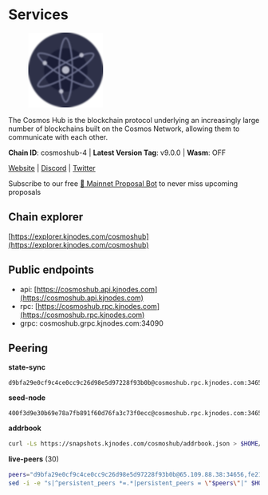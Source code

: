 # Services

<figure><img src="https://raw.githubusercontent.com/kj89/cosmos-images/main/logos/cosmoshub.png" width="150" alt=""><figcaption></figcaption></figure>

The Cosmos Hub is the blockchain protocol underlying an  increasingly large number of blockchains built on the  Cosmos Network, allowing them to communicate with each other.

**Chain ID**: cosmoshub-4 | **Latest Version Tag**: v9.0.0 | **Wasm**: OFF

[Website](https://hub.cosmos.network) | [Discord](https://discord.gg/cosmosnetwork) | [Twitter](https://twitter.com/cosmoshub)



Subscribe to our free [🤖 Mainnet Proposal Bot](https://t.me/kjnodes_proposal_bot) to never miss upcoming proposals


## Chain explorer
[https://explorer.kjnodes.com/cosmoshub](https://explorer.kjnodes.com/cosmoshub)

## Public endpoints

* api: [https://cosmoshub.api.kjnodes.com](https://cosmoshub.api.kjnodes.com)
* rpc: [https://cosmoshub.rpc.kjnodes.com](https://cosmoshub.rpc.kjnodes.com)
* grpc: cosmoshub.grpc.kjnodes.com:34090

## Peering

**state-sync**

```text
d9bfa29e0cf9c4ce0cc9c26d98e5d97228f93b0b@cosmoshub.rpc.kjnodes.com:34656
```

**seed-node**

```text
400f3d9e30b69e78a7fb891f60d76fa3c73f0ecc@cosmoshub.rpc.kjnodes.com:34659
```

**addrbook**
```bash
curl -Ls https://snapshots.kjnodes.com/cosmoshub/addrbook.json > $HOME/.gaia/config/addrbook.json
```

**live-peers** (30)
```bash
peers="d9bfa29e0cf9c4ce0cc9c26d98e5d97228f93b0b@65.109.88.38:34656,fe21dd474640247888fc7c4dce82da8da08a8bfd@135.181.113.227:26656,1279eae188599463661c3e2b9ab492615a6d7079@65.108.235.32:2010,9fca30637029084ad27b7311d19de1ed4145c251@3.231.68.59:26656,32bdba6ced12cdf2e534566e6c3d66ee2f7ef494@84.244.95.229:26656,1cce99042f884d669e7287e3e362bff8e385c63e@46.4.79.183:26726,72829b78b38408b03793ed389b9f16596b82c306@146.59.81.92:26656,ca5011c44fd74d95e7fca487c69e301df195750c@65.108.122.246:26726,4ebf074e8b4a24438bd0bd503b62b4728dfb8eae@35.212.101.35:26656,0eeb20e044d632b279e67f2fe91f50e4fceab1fd@159.223.223.84:26656,e3f76b923d03fc99510b31049144e22d8f0f0587@65.108.193.249:2010,e0ab6c5cc86959853f499236b8297344802ac5f4@5.161.139.201:26656,f05ddce65f1e75babe01d05fef1bce5d8ffe0972@54.177.181.170:26656,3334bb086be9ab0dba3a34331555624a7354a6ab@159.203.187.36:26090,b858ca4f3fed2c36b949cf67188b126e2542a39a@135.181.215.115:26726,ee767901f4a7eaf44603ef0a5b6e5edac118ba1e@74.118.136.149:26656,1da54d20c7339713f1d6d28dd2117087dd33d0ca@5.9.59.145:26656,9c116194f25fd0d146019f171ef0f49904dcc586@167.86.98.230:26656,82588f011491c6100d922d133f52fc23460b9231@95.216.230.145:26656,460967e46cc013e5e3eb365c1a8d271b0662549f@35.208.242.182:26656,9e14c8c48776a789f7029e88c260b2a6cbbf1417@35.212.85.141:26656,9edd51012df3a09395a48eb68a84723d6308e08c@35.212.116.100:26656,62da9d5bc8768e84400941a1195f47bac90fcf97@35.210.106.206:26656,971ed177b284db42108187867cb8694df48ac742@95.217.205.41:26656,b6b9bc1a0c18d12be759111bb3a0d9a8958120c7@57.128.20.184:26656,2532ad5b2f93fd521e97dbc3562db711df4bd763@65.109.88.70:26656,11de8a73123ce854241cfa9687921c544b83d5d9@141.94.100.228:26656,222385f3ce7f55f9c01c23f2ee340ed9548b18fa@35.222.169.98:26656,3c99aba53d77d9b86efb9a7a74037761360086e6@18.139.147.9:26656,da479f6c117224591506b67d956eaccb36c5adcf@135.181.248.198:26657"
sed -i -e "s|^persistent_peers *=.*|persistent_peers = \"$peers\"|" $HOME/.gaia/config/config.toml
```
